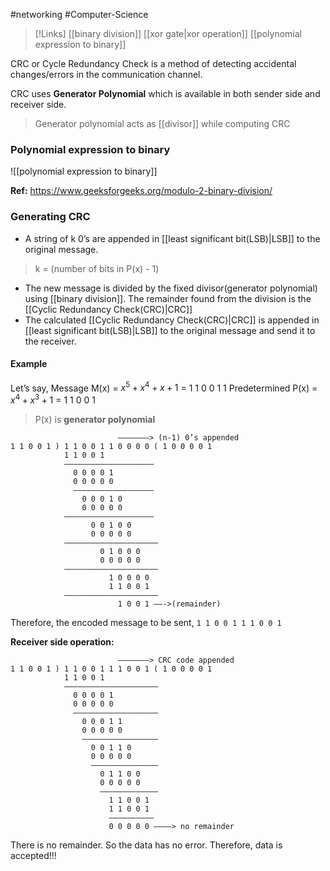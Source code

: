 #networking #Computer-Science 

>[!Links]
>[[binary division]]
>[[xor gate|xor operation]]
>[[polynomial expression to binary]]


CRC or Cycle Redundancy Check is a method of detecting accidental changes/errors in the communication channel.

CRC uses **Generator Polynomial** which is available in both sender side and receiver side.

> Generator polynomial acts as [[divisor]] while computing CRC


### Polynomial expression to binary
![[polynomial expression to binary]]





**Ref:** https://www.geeksforgeeks.org/modulo-2-binary-division/

### Generating CRC
- A string of k 0’s are appended in [[least significant bit(LSB)|LSB]] to the original message.
 > k = (number of bits in P(x) - 1)
- The new message is divided by the fixed divisor(generator polynomial) using [[binary division]]. The remainder found from the division is the [[Cyclic Redundancy Check(CRC)|CRC]]
- The calculated [[Cyclic Redundancy Check(CRC)|CRC]] is appended in [[least significant bit(LSB)|LSB]] to the original message and send it to the receiver.
#### Example
Let’s say,
	Message M(x) = $x^5+x^4+x+1$ = 1 1 0 0 1 1
	Predetermined P(x) = $x^4+x^3+1$ = 1 1 0 0 1
>P(x) is **generator polynomial**

```
                        ———————> (n-1) 0’s appended
1 1 0 0 1 ) 1 1 0 0 1 1 0 0 0 0 ( 1 0 0 0 0 1
			1 1 0 0 1
			————————————————————
			  0 0 0 0 1
			  0 0 0 0 0
			  ——————————————————
			    0 0 0 1 0
			    0 0 0 0 0
			————————————————————
				  0 0 1 0 0
				  0 0 0 0 0
			—————————————————————
				    0 1 0 0 0
				    0 0 0 0 0
			—————————————————————
					  1 0 0 0 0
					  1 1 0 0 1
			—————————————————————
					    1 0 0 1 ——->(remainder)

```
Therefore, the encoded message to be sent,
`1 1 0 0 1 1 1 0 0 1`

**Receiver side operation:**
```
						———————> CRC code appended
1 1 0 0 1 ) 1 1 0 0 1 1 1 0 0 1 ( 1 0 0 0 0 1
			1 1 0 0 1
			—————————————————————
			  0 0 0 0 1
			  0 0 0 0 0
			  ———————————————————
			    0 0 0 1 1
			    0 0 0 0 0
			    —————————————————
			      0 0 1 1 0
			      0 0 0 0 0
			      ———————————————
			        0 1 1 0 0
			        0 0 0 0 0 
			        —————————————
			          1 1 0 0 1
			          1 1 0 0 1
			          ——————————
			          0 0 0 0 0 ————> no remainder
```
There is no remainder. So the data has no error.
Therefore, data is accepted!!!


